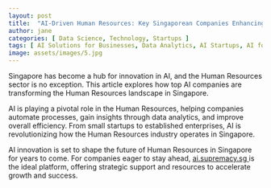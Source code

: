 ```yaml
---
layout: post
title:  "AI-Driven Human Resources: Key Singaporean Companies Enhancing Efficiency"
author: jane
categories: [ Data Science, Technology, Startups ]
tags: [ AI Solutions for Businesses, Data Analytics, AI Startups, AI for Business ]
image: assets/images/5.jpg
---
```


Singapore has become a hub for innovation in AI, and the Human Resources sector is no exception. This article explores how top AI companies are transforming the Human Resources landscape in Singapore.

AI is playing a pivotal role in the Human Resources, helping companies automate processes, gain insights through data analytics, and improve overall efficiency. From small startups to established enterprises, AI is revolutionizing how the Human Resources industry operates in Singapore.

AI innovation is set to shape the future of Human Resources in Singapore for years to come. For companies eager to stay ahead, <a href="https://ai.supremacy.sg" target="_blank"> ai.supremacy.sg </a> is the ideal platform, offering strategic support and resources to accelerate growth and success.
